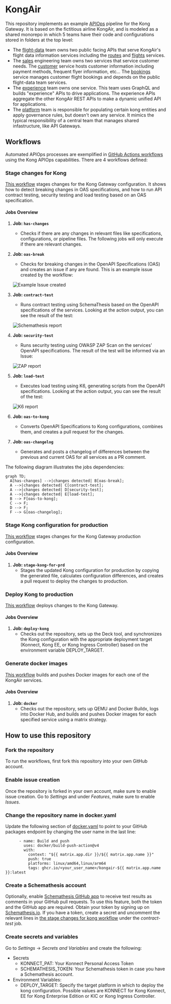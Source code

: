 # KongAir

This repository implements an example [APIOps](https://github.com/Kong/go-apiops) pipeline for the Kong Gateway. It is based on the fictitious airline KongAir, and is modeled as a shared monorepo in which 5 teams have their code and configurations stored in folders at the top level:

* The [flight-data](flight-data/) team owns two public facing APIs that serve KongAir's flight data information services
including the [routes](flight-data/routes/) and [flights](flight-data/flights/) services.
* The [sales](sales/) engineering team owns two services that service customer needs. The [customer](/sales/customer/)
service hosts customer information including payment methods, frequent flyer information, etc...
The [bookings](/sales/bookings/) service manages customer flight bookings and depends on the public flight-data team
services.
* The [experience](experience/) team owns one service. This team uses GraphQL and builds "experience" APIs to drive applications. The experience APIs aggregate the other KongAir REST APIs to make a dynamic unified API for applications.
* The [platform](platform/) team is responsible for populating certain kong entities and apply governance
rules, but doesn't own any service. It mimics the typical responsibility of a central team that manages shared infastructure, like API Gateways.


## Workflows

Automated APIOps processes are exemplified in [GitHub Actions workflows](.github/workflows) using the Kong APIOps capabilities. There are 4 workflows defined:

### Stage changes for Kong
[This workflow](.github/workflows/stage-changes-for-kong.yaml) stages changes for the Kong Gateway configuration. It shows how to detect breaking changes in OAS specifications, and how to run API contract testing, security testing and load testing based on an OAS specification.

#### Jobs Overview

1. **Job: `has-changes`**
   - Checks if there are any changes in relevant files like specifications, configurations, or pipeline files. The following jobs will only execute if there are relevant changes.

2. **Job: `oas-break`**
   - Checks for breaking changes in the OpenAPI Specifications (OAS) and creates an issue if any are found. This is an example issue created by the workflow:

   ![Example Issue created](images/OAS-breaking-change.png)

3. **Job: `contract-test`**
   - Runs contract testing using SchemaThesis based on the OpenAPI specifications of the services. Looking at the action output, you can see the result of the test:

   ![Schemathesis report](images/schemathesis.png)

4. **Job: `security-test`**
   - Runs security testing using OWASP ZAP Scan on the services' OpenAPI specifications. The result of the test will be informed via an Issue:

   ![ZAP report](images/zap-api-scan.png)


5. **Job: `load-test`**
   - Executes load testing using K6, generating scripts from the OpenAPI specifications. Looking at the action output, you can see the result of the test:

   ![K6 report](images/load-test-k6.png)

6. **Job: `oas-to-kong`**
   - Converts OpenAPI Specifications to Kong configurations, combines them, and creates a pull request for the changes.

7. **Job: `oas-changelog`**
   - Generates and posts a changelog of differences between the previous and current OAS for all services as a PR comment.


The following diagram illustrates the jobs dependencies:

```mermaid
graph TD;
  A[has-changes] -->|changes detected| B[oas-break];
  A -->|changes detected| C[contract-test];
  A -->|changes detected| D[security-test];
  A -->|changes detected| E[load-test];
  B --> F[oas-to-kong];
  C --> F;
  D --> F;
  F --> G[oas-changelog];
```

### Stage Kong configuration for production
[This workflow](.github/workflows/stage-kong-for-PRD.yaml) stages changes for the Kong Gateway production configuration.

#### Jobs Overview

1. **Job: `stage-kong-for-prd`**
   - Stages the updated Kong configuration for production by copying the generated file, calculates configuration differences, and creates a pull request to deploy the changes to production.

### Deploy Kong to production

[This workflow](.github/workflows/deploy-kong-PRD.yaml) deploys changes to the Kong Gateway.

#### Jobs Overview

1. **Job: `deploy-kong`**
   - Checks out the repository, sets up the Deck tool, and synchronizes the Kong configuration with the appropriate deployment target (Konnect, Kong EE, or Kong Ingress Controller) based on the environment variable DEPLOY_TARGET.

### Generate docker images

[This workflow](.github/workflows/docker.yaml) builds and pushes Docker images for each one of the KongAir services.
#### Jobs Overview

1. **Job: `docker`**
   - Checks out the repository, sets up QEMU and Docker Buildx, logs into Docker Hub, and builds and pushes Docker images for each specified service using a matrix strategy.

## How to use this repository

### Fork the repository

To run the workflows, first fork this repository into your own GitHub account.

### Enable issue creation

Once the repository is forked in your own account, make sure to enable issue creation. Go to *Settings* and under *Features*, make sure to enable *Issues*.

### Change the repository name in docker.yaml

Update the following section of [docker.yaml](.github/workflows/docker.yaml) to point to your GitHub packages endpoint by changing the user name in the last line:

```
      - name: Build and push
        uses: docker/build-push-action@v4
        with:
          context: "${{ matrix.app.dir }}/${{ matrix.app.name }}"
          push: true
          platforms: linux/amd64,linux/arm64
          tags: ghcr.io/<your_user_name>/kongair-${{ matrix.app.name }}:latest
```

### Create a Schemathesis account

Optionally, enable [Schemathesis GitHub app](https://github.com/apps/schemathesis) to receive test results as comments in your GitHub pull requests. To use this feature, both the token and the GitHub app are required. Obtain your token by signing up on [Schemathesis.io](https://app.schemathesis.io/auth/sign-up/).
If you have a token, create a secret and uncomment the relevant lines in [the stage changes for kong workflow](.github/workflows/stage-changes-for-kong.yaml) under the *contract-test* job.

### Create secrets and variables

Go to *Settings* -> *Secrets and Variables* and create the following:
- Secrets
    - KONNECT_PAT: Your Konnect Personal Access Token
    - SCHEMATHESIS_TOKEN: Your Schemathesis token in case you have a Schemathesis account.
- Environment Variables:
    - DEPLOY_TARGET: Specify the target platform in which to deploy the kong configuration. Possible values are KONNECT for Kong Konnect, EE for Kong Enterprise Edition or KIC or Kong Ingress Controller.